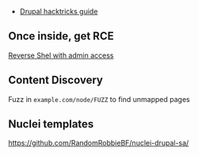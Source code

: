 
* [Drupal hacktricks guide](https://book.hacktricks.wiki/en/network-services-pentesting/pentesting-web/drupal/index.html?highlight=drupal#drupal)

## Once inside, get RCE

[Reverse Shel with admin access](https://www.hackingarticles.in/drupal-reverseshell/)

## Content Discovery

Fuzz in `example.com/node/FUZZ` to find unmapped pages

## Nuclei templates

https://github.com/RandomRobbieBF/nuclei-drupal-sa/
